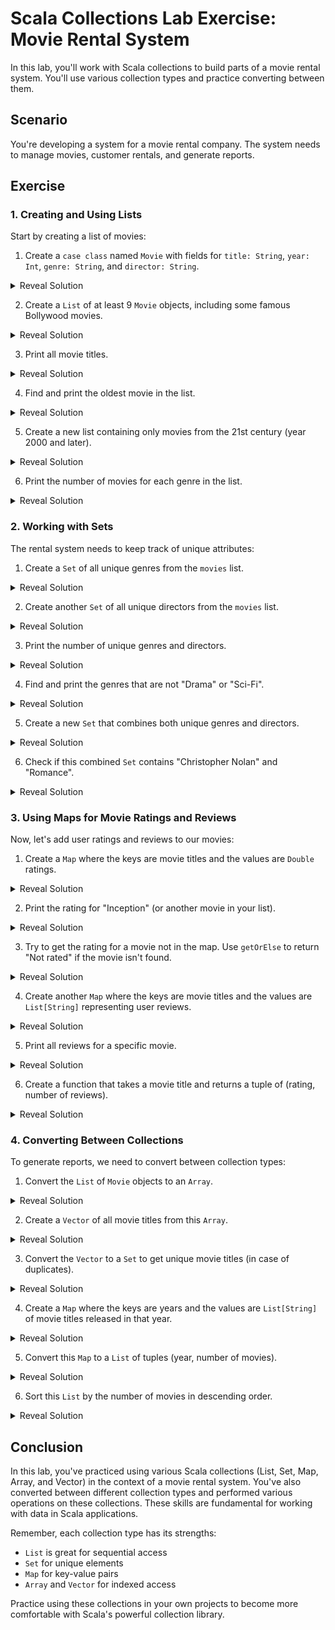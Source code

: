 # Scala Collections Lab Exercise: Movie Rental System

In this lab, you'll work with Scala collections to build parts of a movie rental system. You'll use various collection types and practice converting between them.

## Scenario

You're developing a system for a movie rental company. The system needs to manage movies, customer rentals, and generate reports.

## Exercise

### 1. Creating and Using Lists

Start by creating a list of movies:

1. Create a `case class` named `Movie` with fields for `title: String`, `year: Int`, `genre: String`, and `director: String`.

<details>
<summary>Reveal Solution</summary>

```scala
case class Movie(title: String, year: Int, genre: String, director: String)
```
</details>

2. Create a `List` of at least 9 `Movie` objects, including some famous Bollywood movies.

<details>
<summary>Reveal Solution</summary>

```scala
val movies = List(
  Movie("Inception", 2010, "Sci-Fi", "Christopher Nolan"),
  Movie("The Shawshank Redemption", 1994, "Drama", "Frank Darabont"),
  Movie("Dilwale Dulhania Le Jayenge", 1995, "Romance", "Aditya Chopra"),
  Movie("3 Idiots", 2009, "Comedy-Drama", "Rajkumar Hirani"),
  Movie("Lagaan", 2001, "Drama", "Ashutosh Gowariker"),
  Movie("The Dark Knight", 2008, "Action", "Christopher Nolan"),
  Movie("Sholay", 1975, "Action-Adventure", "Ramesh Sippy"),
  Movie("Pulp Fiction", 1994, "Crime", "Quentin Tarantino"),
  Movie("Mughal-e-Azam", 1960, "Historical Drama", "K. Asif")
)
```
</details>

3. Print all movie titles.

<details>
<summary>Reveal Solution</summary>

```scala
println("All movie titles:")
movies.foreach(movie => println(movie.title))
```
</details>

4. Find and print the oldest movie in the list.

<details>
<summary>Reveal Solution</summary>

```scala
val oldestMovie = movies.minBy(_.year)
println(s"\nOldest movie: ${oldestMovie.title} (${oldestMovie.year})")
```
</details>

5. Create a new list containing only movies from the 21st century (year 2000 and later).

<details>
<summary>Reveal Solution</summary>

```scala
val modernMovies = movies.filter(_.year >= 2000)
println("\n21st century movies:")
modernMovies.foreach(movie => println(s"${movie.title} (${movie.year})"))
```
</details>

6. Print the number of movies for each genre in the list.

<details>
<summary>Reveal Solution</summary>

```scala
val genreCounts = movies.groupBy(_.genre).map { case (genre, movieList) => (genre, movieList.length) }
println("\nMovies per genre:")
genreCounts.foreach { case (genre, count) => println(s"$genre: $count") }
```
</details>

### 2. Working with Sets

The rental system needs to keep track of unique attributes:

1. Create a `Set` of all unique genres from the `movies` list.

<details>
<summary>Reveal Solution</summary>

```scala
val genres: Set[String] = movies.map(_.genre).toSet
```
</details>

2. Create another `Set` of all unique directors from the `movies` list.

<details>
<summary>Reveal Solution</summary>

```scala
val directors: Set[String] = movies.map(_.director).toSet
```
</details>

3. Print the number of unique genres and directors.

<details>
<summary>Reveal Solution</summary>

```scala
println(s"Number of unique genres: ${genres.size}")
println(s"Number of unique directors: ${directors.size}")
```
</details>

4. Find and print the genres that are not "Drama" or "Sci-Fi".

<details>
<summary>Reveal Solution</summary>

```scala
val otherGenres = genres -- Set("Drama", "Sci-Fi")
println(s"Genres other than Drama and Sci-Fi: $otherGenres")
```
</details>

5. Create a new `Set` that combines both unique genres and directors.

<details>
<summary>Reveal Solution</summary>

```scala
val combinedSet = genres ++ directors
println(s"Combined set size: ${combinedSet.size}")
```
</details>

6. Check if this combined `Set` contains "Christopher Nolan" and "Romance".

<details>
<summary>Reveal Solution</summary>

```scala
println(s"Contains Christopher Nolan: ${combinedSet.contains("Christopher Nolan")}")
println(s"Contains Romance: ${combinedSet.contains("Romance")}")
```
</details>

### 3. Using Maps for Movie Ratings and Reviews

Now, let's add user ratings and reviews to our movies:

1. Create a `Map` where the keys are movie titles and the values are `Double` ratings.

<details>
<summary>Reveal Solution</summary>

```scala
val ratings: Map[String, Double] = Map(
  "Inception" -> 8.8,
  "The Shawshank Redemption" -> 9.3,
  "Dilwale Dulhania Le Jayenge" -> 8.6,
  "3 Idiots" -> 8.4,
  "Lagaan" -> 8.1
)
```
</details>

2. Print the rating for "Inception" (or another movie in your list).

<details>
<summary>Reveal Solution</summary>

```scala
println(s"Rating for Inception: ${ratings("Inception")}")
```
</details>

3. Try to get the rating for a movie not in the map. Use `getOrElse` to return "Not rated" if the movie isn't found.

<details>
<summary>Reveal Solution</summary>

```scala
val shoLayRating = ratings.getOrElse("Sholay", "Not rated")
println(s"Rating for Sholay: $shoLayRating")
```
</details>

4. Create another `Map` where the keys are movie titles and the values are `List[String]` representing user reviews.

<details>
<summary>Reveal Solution</summary>

```scala
val reviews: Map[String, List[String]] = Map(
  "Inception" -> List("Mind-bending!", "Incredible visuals", "Confusing plot"),
  "Dilwale Dulhania Le Jayenge" -> List("Classic romantic film", "Shah Rukh and Kajol's chemistry is amazing", "Iconic scenes"),
  "3 Idiots" -> List("Funny and thought-provoking", "Great message about education", "Aamir Khan's brilliant performance")
)
```
</details>

5. Print all reviews for a specific movie.

<details>
<summary>Reveal Solution</summary>

```scala
println("Reviews for Dilwale Dulhania Le Jayenge:")
reviews("Dilwale Dulhania Le Jayenge").foreach(println)
```
</details>

6. Create a function that takes a movie title and returns a tuple of (rating, number of reviews).

<details>
<summary>Reveal Solution</summary>

```scala
def movieStats(title: String): (String, Int) = {
  val rating = ratings.getOrElse(title, "Not rated").toString
  val reviewCount = reviews.get(title).map(_.length).getOrElse(0)
  (rating, reviewCount)
}

val (ddljRating, ddljReviewCount) = movieStats("Dilwale Dulhania Le Jayenge")
println(s"DDLJ - Rating: $ddljRating, Number of reviews: $ddljReviewCount")
```
</details>

### 4. Converting Between Collections

To generate reports, we need to convert between collection types:

1. Convert the `List` of `Movie` objects to an `Array`.

<details>
<summary>Reveal Solution</summary>

```scala
val movieArray: Array[Movie] = movies.toArray
```
</details>

2. Create a `Vector` of all movie titles from this `Array`.

<details>
<summary>Reveal Solution</summary>

```scala
val movieTitles: Vector[String] = movieArray.map(_.title).toVector
```
</details>

3. Convert the `Vector` to a `Set` to get unique movie titles (in case of duplicates).

<details>
<summary>Reveal Solution</summary>

```scala
val uniqueTitles: Set[String] = movieTitles.toSet
println(s"Number of unique titles: ${uniqueTitles.size}")
```
</details>

4. Create a `Map` where the keys are years and the values are `List[String]` of movie titles released in that year.

<details>
<summary>Reveal Solution</summary>

```scala
val moviesByYear: Map[Int, List[String]] = movies.groupBy(_.year).map { case (year, movieList) => 
  (year, movieList.map(_.title))
}
```
</details>

5. Convert this `Map` to a `List` of tuples (year, number of movies).

<details>
<summary>Reveal Solution</summary>

```scala
val yearMovieCounts: List[(Int, Int)] = moviesByYear.map { case (year, movies) => 
  (year, movies.length)
}.toList
```
</details>

6. Sort this `List` by the number of movies in descending order.

<details>
<summary>Reveal Solution</summary>

```scala
val sortedYearMovieCounts = yearMovieCounts.sortBy(-_._2)
println("Years sorted by number of movies (descending):")
sortedYearMovieCounts.foreach { case (year, count) => println(s"$year: $count movie(s)") }
```
</details>

## Conclusion

In this lab, you've practiced using various Scala collections (List, Set, Map, Array, and Vector) in the context of a movie rental system. You've also converted between different collection types and performed various operations on these collections. These skills are fundamental for working with data in Scala applications.

Remember, each collection type has its strengths:
- `List` is great for sequential access
- `Set` for unique elements
- `Map` for key-value pairs
- `Array` and `Vector` for indexed access

Practice using these collections in your own projects to become more comfortable with Scala's powerful collection library.
